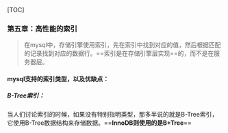 [TOC]

### 第五章：高性能的索引

> 在mysql中，存储引擎使用索引，先在索引中找到对应的值，然后根据匹配的记录找到对应的数据行。==索引是在存储引擎层实现==的，而不是在服务器层。

#### mysql支持的索引类型，以及优缺点：

##### B-Tree索引：

当人们讨论索引的时候，如果没有特别指明类型，那多半说的就是B-Tree索引，它使用B-Tree数据结构来存储数据。==**InnoDB则使用的是B+Tree**==



